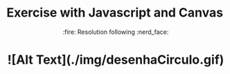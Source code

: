 # Exercise with Javascript and Canvas

 <p align="center"> 
 :fire: Resolution following :nerd_face:
</p>

 <h1 align="center">
  ![Alt Text](./img/desenhaCirculo.gif)
</h1>